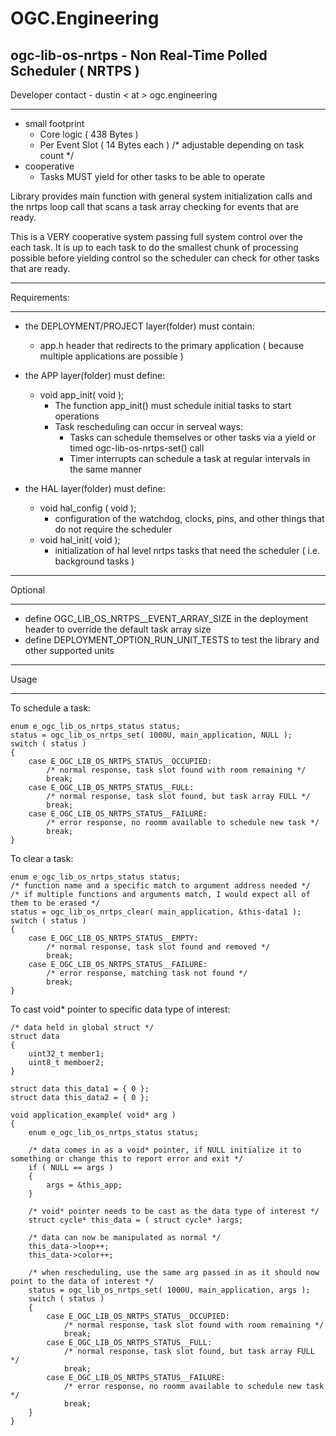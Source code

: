 # OGC.Engineering
## ogc-lib-os-nrtps - Non Real-Time Polled Scheduler ( NRTPS )
Developer contact - dustin < at > ogc.engineering

---
- small footprint
    - Core logic      ( 438 Bytes )
    - Per Event Slot  ( 14 Bytes each ) /* adjustable depending on task count */
- cooperative
    - Tasks MUST yield for other tasks to be able to operate

Library provides main function with general system initialization calls and the nrtps loop call that scans a task array
checking for events that are ready.

This is a VERY cooperative system passing full system control over the each task.  It is up to each task to do the
smallest chunk of processing possible before yielding control so the scheduler can check for other tasks that are ready.

---
Requirements:

---

- the DEPLOYMENT/PROJECT layer(folder) must contain:
    - app.h header that redirects to the primary application ( because multiple applications are possible )

- the APP layer(folder) must define:
    - void app_init( void );
        - The function app_init() must schedule initial tasks to start operations
        - Task rescheduling can occur in serveal ways:
            - Tasks can schedule themselves or other tasks via a yield or timed ogc-lib-os-nrtps-set() call
            - Timer interrupts can schedule a task at regular intervals in the same manner

- the HAL layer(folder) must define:
    - void hal_config ( void );
        - configuration of the watchdog, clocks, pins, and other things that do not require the scheduler
    - void hal_init( void );
        - initialization of hal level nrtps tasks that need the scheduler ( i.e. background tasks )

---
Optional 

---
- define OGC_LIB_OS_NRTPS__EVENT_ARRAY_SIZE in the deployment header to override the default task array size
- define DEPLOYMENT_OPTION_RUN_UNIT_TESTS to test the library and other supported units

---
Usage

---

To schedule a task:
```
enum e_ogc_lib_os_nrtps_status status;
status = ogc_lib_os_nrtps_set( 1000U, main_application, NULL );
switch ( status )
{
    case E_OGC_LIB_OS_NRTPS_STATUS__OCCUPIED:
        /* normal response, task slot found with room remaining */
        break;
    case E_OGC_LIB_OS_NRTPS_STATUS__FULL:
        /* normal response, task slot found, but task array FULL */
        break;
    case E_OGC_LIB_OS_NRTPS_STATUS__FAILURE:
        /* error response, no roomm available to schedule new task */
        break;
}
```

To clear a task:
```
enum e_ogc_lib_os_nrtps_status status;
/* function name and a specific match to argument address needed */
/* if multiple functions and arguments match, I would expect all of them to be erased */
status = ogc_lib_os_nrtps_clear( main_application, &this-data1 );
switch ( status )
{
    case E_OGC_LIB_OS_NRTPS_STATUS__EMPTY:
        /* normal response, task slot found and removed */
        break;
    case E_OGC_LIB_OS_NRTPS_STATUS__FAILURE:
        /* error response, matching task not found */
        break;
}
```

To cast void* pointer to specific data type of interest:
```
/* data held in global struct */
struct data
{
    uint32_t member1;
    uint8_t memboer2;
}

struct data this_data1 = { 0 };
struct data this_data2 = { 0 };

void application_example( void* arg )
{
    enum e_ogc_lib_os_nrtps_status status;

    /* data comes in as a void* pointer, if NULL initialize it to something or change this to report error and exit */
    if ( NULL == args )
    {
        args = &this_app;
    }

    /* void* pointer needs to be cast as the data type of interest */
    struct cycle* this_data = ( struct cycle* )args;

    /* data can now be manipulated as normal */
    this_data->loop++;
    this_data->color++;

    /* when rescheduling, use the same arg passed in as it should now point to the data of interest */
    status = ogc_lib_os_nrtps_set( 1000U, main_application, args );
    switch ( status )
    {
        case E_OGC_LIB_OS_NRTPS_STATUS__OCCUPIED:
            /* normal response, task slot found with room remaining */
            break;
        case E_OGC_LIB_OS_NRTPS_STATUS__FULL:
            /* normal response, task slot found, but task array FULL */
            break;
        case E_OGC_LIB_OS_NRTPS_STATUS__FAILURE:
            /* error response, no roomm available to schedule new task */
            break;
    }
}
```
